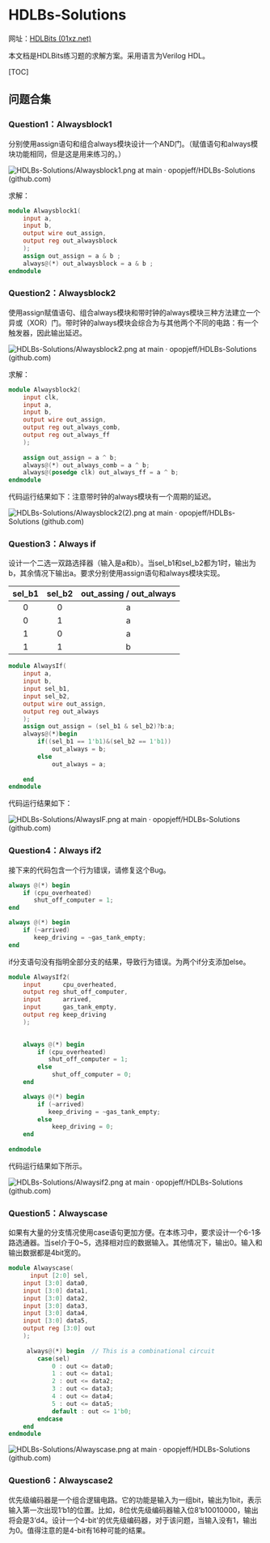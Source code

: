 # HDLBs-Solutions

网址：[HDLBits (01xz.net)](https://hdlbits.01xz.net/wiki/Main_Page)

本文档是HDLBits练习题的求解方案。采用语言为Verilog HDL。

[TOC]

## 问题合集

### Question1：Alwaysblock1

分别使用assign语句和组合always模块设计一个AND门。（赋值语句和always模块功能相同，但是这是用来练习的。）

![HDLBs-Solutions/Alwaysblock1.png at main · opopjeff/HDLBs-Solutions (github.com)](https://github.com/opopjeff/HDLBs-Solutions/blob/main/pictures/Alwaysblock1.png)

求解：

```verilog
module Alwaysblock1(
	input a, 
    input b,
    output wire out_assign,
    output reg out_alwaysblock
    );
	assign out_assign = a & b ;
	always@(*) out_alwaysblock = a & b ;
endmodule
```



### Question2：Alwaysblock2

使用assign赋值语句、组合always模块和带时钟的always模块三种方法建立一个异或（XOR）门。带时钟的always模块会综合为与其他两个不同的电路：有一个触发器，因此输出延迟。

![HDLBs-Solutions/Alwaysblock2.png at main · opopjeff/HDLBs-Solutions (github.com)](https://github.com/opopjeff/HDLBs-Solutions/blob/main/pictures/Alwaysblock2.png)

求解：

```verilog
module Alwaysblock2(
	input clk,
    input a,
    input b,
    output wire out_assign,
    output reg out_always_comb,
    output reg out_always_ff
    );
	
	assign out_assign = a ^ b;
	always@(*) out_always_comb = a ^ b;
	always@(posedge clk) out_always_ff = a ^ b;
endmodule
```

代码运行结果如下：注意带时钟的always模块有一个周期的延迟。

![HDLBs-Solutions/Alwaysblock2(2).png at main · opopjeff/HDLBs-Solutions (github.com)](https://github.com/opopjeff/HDLBs-Solutions/blob/main/pictures/Alwaysblock2(2).png)

### Question3：Always if

​		设计一个二选一双路选择器（输入是a和b）。当sel_b1和sel_b2都为1时，输出为b，其余情况下输出a。要求分别使用assign语句和always模块实现。

| sel_b1 | sel_b2 | out_assing / out_always |
| :----: | :----: | :---------------------: |
|   0    |   0    |            a            |
|   0    |   1    |            a            |
|   1    |   0    |            a            |
|   1    |   1    |            b            |

```verilog
module AlwaysIf(
	input a,
    input b,
    input sel_b1,
    input sel_b2,
    output wire out_assign,
    output reg out_always 
    );
	assign out_assign = (sel_b1 & sel_b2)?b:a;
	always@(*)begin
		if((sel_b1 == 1'b1)&(sel_b2 == 1'b1))
			out_always = b;
		else
			out_always = a;
	
	end
endmodule
```

代码运行结果如下：

![HDLBs-Solutions/AlwaysIF.png at main · opopjeff/HDLBs-Solutions (github.com)](https://github.com/opopjeff/HDLBs-Solutions/blob/main/pictures/AlwaysIF.png)



### Question4：Always if2

接下来的代码包含一个行为错误，请修复这个Bug。

```verilog
always @(*) begin
    if (cpu_overheated)
       shut_off_computer = 1;
end

always @(*) begin
    if (~arrived)
       keep_driving = ~gas_tank_empty;
end
```

if分支语句没有指明全部分支的结果，导致行为错误。为两个if分支添加else。

```verilog
module AlwaysIf2(
    input      cpu_overheated,
    output reg shut_off_computer,
    input      arrived,
    input      gas_tank_empty,
    output reg keep_driving
    );
	

    always @(*) begin
        if (cpu_overheated)
           shut_off_computer = 1;
        else
			shut_off_computer = 0;
    end

    always @(*) begin
        if (~arrived)
           keep_driving = ~gas_tank_empty;
		else
			keep_driving = 0;
    end
	
endmodule
```

代码运行结果如下所示。

![HDLBs-Solutions/Alwaysif2.png at main · opopjeff/HDLBs-Solutions (github.com)](https://github.com/opopjeff/HDLBs-Solutions/blob/main/pictures/Alwaysif2.png)



### Question5：Alwayscase

如果有大量的分支情况使用case语句更加方便。在本练习中，要求设计一个6-1多路选通器。当sel介于0~5，选择相对应的数据输入。其他情况下，输出0。输入和输出数据都是4bit宽的。

```verilog
module Alwayscase(
	  input [2:0] sel, 
    input [3:0] data0,
    input [3:0] data1,
    input [3:0] data2,
    input [3:0] data3,
    input [3:0] data4,
    input [3:0] data5,
    output reg [3:0] out
    );
	
	 always@(*) begin  // This is a combinational circuit
        case(sel)
			0 : out <= data0;
			1 : out <= data1;
			2 : out <= data2;
			3 : out <= data3;
			4 : out <= data4;
			5 : out <= data5;
			default : out <= 1'b0;
		endcase
    end
endmodule

```

![HDLBs-Solutions/Alwayscase.png at main · opopjeff/HDLBs-Solutions (github.com)](https://github.com/opopjeff/HDLBs-Solutions/blob/main/pictures/Alwayscase.png)



### Question6：Alwayscase2

优先级编码器是一个组合逻辑电路。它的功能是输入为一组bit，输出为1bit，表示输入第一次出现1‘b1的位置。比如，8位优先级编码器输入位8’b10010000，输出将会是3‘d4。设计一个4-bit'的优先级编码器，对于该问题，当输入没有1，输出为0。值得注意的是4-bit有16种可能的结果。





